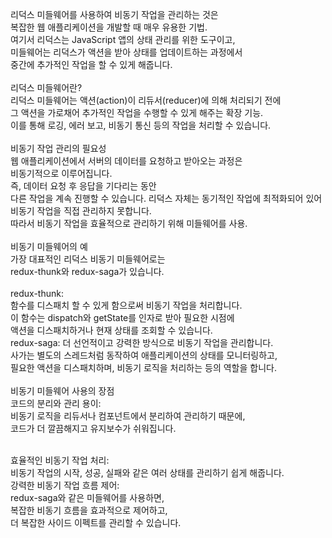 리덕스 미들웨어를 사용하여 비동기 작업을 관리하는 것은 <br/> 
복잡한 웹 애플리케이션을 개발할 때 매우 유용한 기법. <br/>
여기서 리덕스는 JavaScript 앱의 상태 관리를 위한 도구이고, <br/> 
미들웨어는 리덕스가 액션을 받아 상태를 업데이트하는 과정에서 <br/>
중간에 추가적인 작업을 할 수 있게 해줍니다.<br/>
<br/>
리덕스 미들웨어란? <br/>
리덕스 미들웨어는 액션(action)이 리듀서(reducer)에 의해 처리되기 전에<br/> 
그 액션을 가로채어 추가적인 작업을 수행할 수 있게 해주는 확장 기능.<br/> 
이를 통해 로깅, 에러 보고, 비동기 통신 등의 작업을 처리할 수 있습니다.<br/>
<br/>
비동기 작업 관리의 필요성<br/>
웹 애플리케이션에서 서버의 데이터를 요청하고 받아오는 과정은 <br/>
비동기적으로 이루어집니다. <br/>
즉, 데이터 요청 후 응답을 기다리는 동안 <br/>
다른 작업을 계속 진행할 수 있습니다. 
리덕스 자체는 동기적인 작업에 최적화되어 있어 <br/>
비동기 작업을 직접 관리하지 못합니다. <br/>
따라서 비동기 작업을 효율적으로 관리하기 위해 미들웨어를 사용.<br/>
<br/>
비동기 미들웨어의 예<br/>
가장 대표적인 리덕스 비동기 미들웨어로는 <br/>
redux-thunk와 redux-saga가 있습니다.<br/>
<br/>
redux-thunk: <br/>
함수를 디스패치 할 수 있게 함으로써 비동기 작업을 처리합니다.<br/> 
이 함수는 dispatch와 getState를 인자로 받아 필요한 시점에 <br/>
액션을 디스패치하거나 현재 상태를 조회할 수 있습니다.<br/>
redux-saga: 더 선언적이고 강력한 방식으로 비동기 작업을 관리합니다.<br/> 
사가는 별도의 스레드처럼 동작하여 애플리케이션의 상태를 모니터링하고, <br/>
필요한 액션을 디스패치하며, 비동기 로직을 처리하는 등의 역할을 합니다.<br/>
<br/>
비동기 미들웨어 사용의 장점<br/>
코드의 분리와 관리 용이: <br/>
비동기 로직을 리듀서나 컴포넌트에서 분리하여 관리하기 때문에, <br/>
코드가 더 깔끔해지고 유지보수가 쉬워집니다.<br/>

<br/>
효율적인 비동기 작업 처리:<br/> 
비동기 작업의 시작, 성공, 실패와 같은 여러 상태를 관리하기 쉽게 해줍니다.<br/>
강력한 비동기 작업 흐름 제어: <br/>
redux-saga와 같은 미들웨어를 사용하면, <br/>
복잡한 비동기 흐름을 효과적으로 제어하고, <br/>
더 복잡한 사이드 이펙트를 관리할 수 있습니다.
